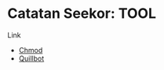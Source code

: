 # Catatan Seekor: TOOL

Link

* [Chmod](https://chmodcommand.com/chmod-644/)
* [Quillbot](https://quillbot.com/)

